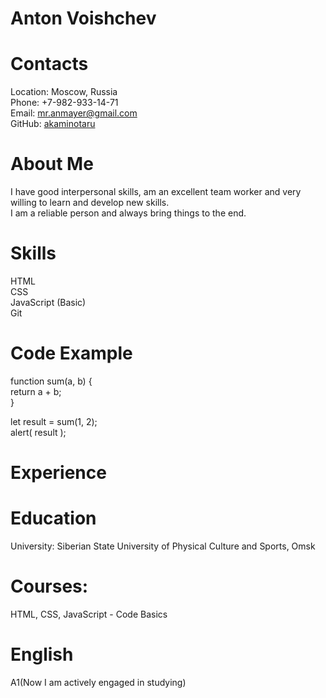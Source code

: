 # Anton Voishchev

# Contacts
Location: Moscow, Russia
<br> Phone: +7-982-933-14-71
<br> Email: mr.anmayer@gmail.com 
<br> GitHub: [akaminotaru](https://github.com/AkamiNotaru) 

# About Me
I have good interpersonal skills, am an excellent team worker and very willing to learn and develop new skills.
<br> I am a reliable person and always bring things to the end.

# Skills
HTML
<br> CSS
<br> JavaScript (Basic)
<br> Git

# Code Example
function sum(a, b) {
<br>  return a + b;
<br>}

let result = sum(1, 2);
<br>alert( result );

# Experience

# Education
University: Siberian State University of Physical Culture and Sports, Omsk

# Courses:
HTML, CSS, JavaScript - Code Basics

# English
A1(Now I am actively engaged in studying)
